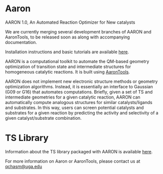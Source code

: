 # Aaron
AARON 1.0, An Automated Reaction Optimizer for New catalysts

We are currently merging several development branches of AARON and AaronTools, to be released soon as along with accompanying documentation.

Installation instructions and basic tutorials are available <a href="http://github.com/QChASM/Aaron/wiki">here</a>.

AARON is a computational toolkit to automate the QM-based geometry optimization of transition state and intermediate structures for homogeneous catalytic reactions. It is built using <a href="https://github.com/QChASM/AaronTools/wiki">AaronTools</a>.

AARON does not implement new electronic structure methods or geometry optimization algorithms.  Instead, it is essentially an interface to Gaussian (G09 or G16) that automates computations.  Briefly, given a set of TS and intermediate geometries for a given catalytic reaction, AARON can automatically compute analogous structures for similar catalysts/ligands and substrates.  In this way, users can screen potential catalysts and substrates for a given reaction by predicting the activity and selectivity of a given catalyst/substrate combination.

# TS Library
Information about the TS library packaged with AARON is available <a href="http://qchasm.wheelergroupresearch.com/Aaron/ts_library.php">here</a>.

For more information on Aaron or AaronTools, please contact us at qchasm@uga.edu

